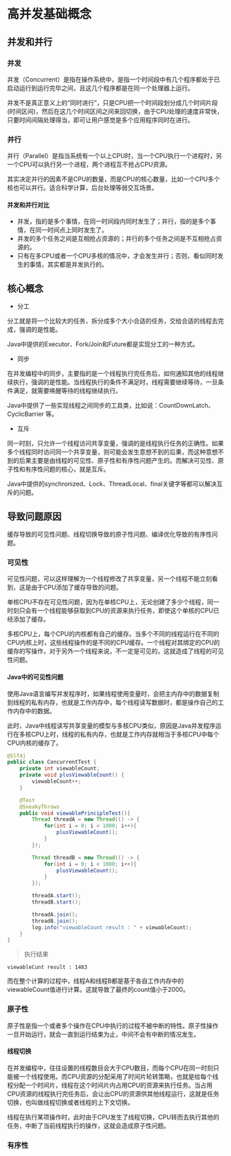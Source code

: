# 高并发基础概念

## 并发和并行

### 并发

并发（Concurrent）是指在操作系统中，是指一个时间段中有几个程序都处于已启动运行到运行完毕之间，且这几个程序都是在同一个处理器上运行。

并发不是真正意义上的“同时进行”，只是CPU把一个时间段划分成几个时间片段(时间区间)，然后在这几个时间区间之间来回切换，由于CPU处理的速度非常快，只要时间间隔处理得当，即可让用户感觉是多个应用程序同时在进行。



### 并行

并行（Parallel）是指当系统有一个以上CPU时，当一个CPU执行一个进程时，另一个CPU可以执行另一个进程，两个进程互不抢占CPU资源。

其实决定并行的因素不是CPU的数量，而是CPU的核心数量，比如一个CPU多个核也可以并行。适合科学计算，后台处理等弱交互场景。



#### 并发和并行对比

- 并发，指的是多个事情，在同一时间段内同时发生了；并行，指的是多个事情，在同一时间点上同时发生了。
- 并发的多个任务之间是互相抢占资源的；并行的多个任务之间是不互相抢占资源的。
- 只有在多CPU或者一个CPU多核的情况中，才会发生并行；否则，看似同时发生的事情，其实都是并发执行的。



## 核心概念
- 分工

分工就是将一个比较大的任务，拆分成多个大小合适的任务，交给合适的线程去完成，强调的是性能。

Java中提供的Executor、Fork/Join和Future都是实现分工的一种方式。

- 同步

在并发编程中的同步，主要指的是一个线程执行完任务后，如何通知其他的线程继续执行，强调的是性能。当线程执行的条件不满足时，线程需要继续等待，一旦条件满足，就需要唤醒等待的线程继续执行。

Java中提供了一些实现线程之间同步的工具类，比如说：CountDownLatch、 CyclicBarrier 等。

- 互斥

同一时刻，只允许一个线程访问共享变量，强调的是线程执行任务的正确性。如果多个线程同时访问同一个共享变量，则可能会发生意想不到的后果，而这种意想不到的后果主要是由线程的可见性、原子性和有序性问题产生的。而解决可见性、原子性和有序性问题的核心，就是互斥。

Java中提供的synchronized、Lock、ThreadLocal、final关键字等都可以解决互斥的问题。

## 导致问题原因
缓存导致的可见性问题、线程切换导致的原子性问题、编译优化导致的有序性问题。

### 可见性
可见性问题，可以这样理解为一个线程修改了共享变量，另一个线程不能立刻看到，这是由于CPU添加了缓存导致的问题。

单核CPU不存在可见性问题，因为在单核CPU上，无论创建了多少个线程，同一时刻只会有一个线程能够获取到CPU的资源来执行任务，即使这个单核的CPU已经添加了缓存。

多核CPU上，每个CPU的内核都有自己的缓存。当多个不同的线程运行在不同的CPU内核上时，这些线程操作的是不同的CPU缓存。一个线程对其绑定的CPU的缓存的写操作，对于另外一个线程来说，不一定是可见的，这就造成了线程的可见性问题。

#### Java中的可见性问题
使用Java语言编写并发程序时，如果线程使用变量时，会把主内存中的数据复制到线程的私有内存，也就是工作内存中，每个线程读写数据时，都是操作自己的工作内存中的数据。

此时，Java中线程读写共享变量的模型与多核CPU类似，原因是Java并发程序运行在多核CPU上时，线程的私有内存，也就是工作内存就相当于多核CPU中每个CPU内核的缓存了。

```java
@Slf4j
public class ConcurrentTest {
    private int viewableCount;
    private void plusViewableCount() {
        viewableCount++;
    }

    @Test
    @SneakyThrows
    public void viewablePrincipleTest(){
        Thread threadA = new Thread(() -> {
            for(int i = 0; i < 1000; i++){
                plusViewableCount();
            }
        });

        Thread threadB = new Thread(() -> {
            for(int i = 0; i < 1000; i++){
                plusViewableCount();
            }
        });

        threadA.start();
        threadB.start();

        threadA.join();
        threadB.join();
        log.info("viewableCount result : " + viewableCount);
    }
}
```

> 执行结果
```
viewableCunt result : 1483
```

而在整个计算的过程中，线程A和线程B都是基于各自工作内存中的viewableCount值进行计算。这就导致了最终的count值小于2000。

### 原子性
原子性是指一个或者多个操作在CPU中执行的过程不被中断的特性。原子性操作一旦开始运行，就会一直到运行结束为止，中间不会有中断的情况发生。

#### 线程切换
在并发编程中，往往设置的线程数目会大于CPU数目，而每个CPU在同一时刻只能被一个线程使用。而CPU资源的分配采用了时间片轮转策略，也就是给每个线程分配一个时间片，线程在这个时间片内占用CPU的资源来执行任务。当占用CPU资源的线程执行完任务后，会让出CPU的资源供其他线程运行，这就是任务切换，也叫做线程切换或者线程的上下文切换。

线程在执行某项操作时，此时由于CPU发生了线程切换，CPU转而去执行其他的任务，中断了当前线程执行的操作，这就会造成原子性问题。

### 有序性



